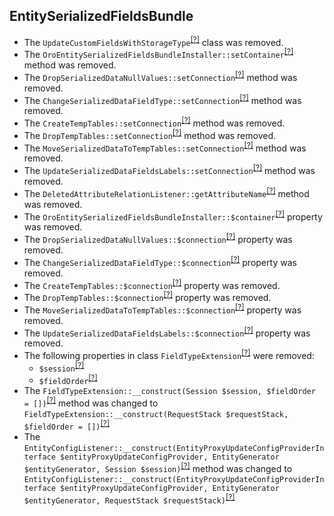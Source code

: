 EntitySerializedFieldsBundle
----------------------------
* The `UpdateCustomFieldsWithStorageType`<sup>[[?]](https://github.com/oroinc/OroEntitySerializedFieldsBundle/tree/5.1.0/Migrations/Schema/v1_0/UpdateCustomFieldsWithStorageType.php#L10 "Oro\Bundle\EntitySerializedFieldsBundle\Migrations\Schema\v1_0\UpdateCustomFieldsWithStorageType")</sup> class was removed.
* The `OroEntitySerializedFieldsBundleInstaller::setContainer`<sup>[[?]](https://github.com/oroinc/OroEntitySerializedFieldsBundle/tree/5.1.0/Migrations/Schema/OroEntitySerializedFieldsBundleInstaller.php#L21 "Oro\Bundle\EntitySerializedFieldsBundle\Migrations\Schema\OroEntitySerializedFieldsBundleInstaller::setContainer")</sup> method was removed.
* The `DropSerializedDataNullValues::setConnection`<sup>[[?]](https://github.com/oroinc/OroEntitySerializedFieldsBundle/tree/5.1.0/Migrations/Schema/v1_3/DropSerializedDataNullValues.php#L26 "Oro\Bundle\EntitySerializedFieldsBundle\Migrations\Schema\v1_3\DropSerializedDataNullValues::setConnection")</sup> method was removed.
* The `ChangeSerializedDataFieldType::setConnection`<sup>[[?]](https://github.com/oroinc/OroEntitySerializedFieldsBundle/tree/5.1.0/Migrations/Schema/v1_2/ChangeSerializedDataFieldType.php#L34 "Oro\Bundle\EntitySerializedFieldsBundle\Migrations\Schema\v1_2\ChangeSerializedDataFieldType::setConnection")</sup> method was removed.
* The `CreateTempTables::setConnection`<sup>[[?]](https://github.com/oroinc/OroEntitySerializedFieldsBundle/tree/5.1.0/Migrations/Schema/v1_2/CreateTempTables.php#L31 "Oro\Bundle\EntitySerializedFieldsBundle\Migrations\Schema\v1_2\CreateTempTables::setConnection")</sup> method was removed.
* The `DropTempTables::setConnection`<sup>[[?]](https://github.com/oroinc/OroEntitySerializedFieldsBundle/tree/5.1.0/Migrations/Schema/v1_2/DropTempTables.php#L25 "Oro\Bundle\EntitySerializedFieldsBundle\Migrations\Schema\v1_2\DropTempTables::setConnection")</sup> method was removed.
* The `MoveSerializedDataToTempTables::setConnection`<sup>[[?]](https://github.com/oroinc/OroEntitySerializedFieldsBundle/tree/5.1.0/Migrations/Schema/v1_2/MoveSerializedDataToTempTables.php#L32 "Oro\Bundle\EntitySerializedFieldsBundle\Migrations\Schema\v1_2\MoveSerializedDataToTempTables::setConnection")</sup> method was removed.
* The `UpdateSerializedDataFieldsLabels::setConnection`<sup>[[?]](https://github.com/oroinc/OroEntitySerializedFieldsBundle/tree/5.1.0/Migrations/Schema/v1_1/UpdateSerializedDataFieldsLabels.php#L21 "Oro\Bundle\EntitySerializedFieldsBundle\Migrations\Schema\v1_1\UpdateSerializedDataFieldsLabels::setConnection")</sup> method was removed.
* The `DeletedAttributeRelationListener::getAttributeName`<sup>[[?]](https://github.com/oroinc/OroEntitySerializedFieldsBundle/tree/5.1.0/EventListener/DeletedAttributeRelationListener.php#L18 "Oro\Bundle\EntitySerializedFieldsBundle\EventListener\DeletedAttributeRelationListener::getAttributeName")</sup> method was removed.
* The `OroEntitySerializedFieldsBundleInstaller::$container`<sup>[[?]](https://github.com/oroinc/OroEntitySerializedFieldsBundle/tree/5.1.0/Migrations/Schema/OroEntitySerializedFieldsBundleInstaller.php#L16 "Oro\Bundle\EntitySerializedFieldsBundle\Migrations\Schema\OroEntitySerializedFieldsBundleInstaller::$container")</sup> property was removed.
* The `DropSerializedDataNullValues::$connection`<sup>[[?]](https://github.com/oroinc/OroEntitySerializedFieldsBundle/tree/5.1.0/Migrations/Schema/v1_3/DropSerializedDataNullValues.php#L24 "Oro\Bundle\EntitySerializedFieldsBundle\Migrations\Schema\v1_3\DropSerializedDataNullValues::$connection")</sup> property was removed.
* The `ChangeSerializedDataFieldType::$connection`<sup>[[?]](https://github.com/oroinc/OroEntitySerializedFieldsBundle/tree/5.1.0/Migrations/Schema/v1_2/ChangeSerializedDataFieldType.php#L32 "Oro\Bundle\EntitySerializedFieldsBundle\Migrations\Schema\v1_2\ChangeSerializedDataFieldType::$connection")</sup> property was removed.
* The `CreateTempTables::$connection`<sup>[[?]](https://github.com/oroinc/OroEntitySerializedFieldsBundle/tree/5.1.0/Migrations/Schema/v1_2/CreateTempTables.php#L29 "Oro\Bundle\EntitySerializedFieldsBundle\Migrations\Schema\v1_2\CreateTempTables::$connection")</sup> property was removed.
* The `DropTempTables::$connection`<sup>[[?]](https://github.com/oroinc/OroEntitySerializedFieldsBundle/tree/5.1.0/Migrations/Schema/v1_2/DropTempTables.php#L23 "Oro\Bundle\EntitySerializedFieldsBundle\Migrations\Schema\v1_2\DropTempTables::$connection")</sup> property was removed.
* The `MoveSerializedDataToTempTables::$connection`<sup>[[?]](https://github.com/oroinc/OroEntitySerializedFieldsBundle/tree/5.1.0/Migrations/Schema/v1_2/MoveSerializedDataToTempTables.php#L30 "Oro\Bundle\EntitySerializedFieldsBundle\Migrations\Schema\v1_2\MoveSerializedDataToTempTables::$connection")</sup> property was removed.
* The `UpdateSerializedDataFieldsLabels::$connection`<sup>[[?]](https://github.com/oroinc/OroEntitySerializedFieldsBundle/tree/5.1.0/Migrations/Schema/v1_1/UpdateSerializedDataFieldsLabels.php#L16 "Oro\Bundle\EntitySerializedFieldsBundle\Migrations\Schema\v1_1\UpdateSerializedDataFieldsLabels::$connection")</sup> property was removed.
* The following properties in class `FieldTypeExtension`<sup>[[?]](https://github.com/oroinc/OroEntitySerializedFieldsBundle/tree/5.1.0/Form/Extension/FieldTypeExtension.php#L21 "Oro\Bundle\EntitySerializedFieldsBundle\Form\Extension\FieldTypeExtension")</sup> were removed:
   - `$session`<sup>[[?]](https://github.com/oroinc/OroEntitySerializedFieldsBundle/tree/5.1.0/Form/Extension/FieldTypeExtension.php#L21 "Oro\Bundle\EntitySerializedFieldsBundle\Form\Extension\FieldTypeExtension::$session")</sup>
   - `$fieldOrder`<sup>[[?]](https://github.com/oroinc/OroEntitySerializedFieldsBundle/tree/5.1.0/Form/Extension/FieldTypeExtension.php#L28 "Oro\Bundle\EntitySerializedFieldsBundle\Form\Extension\FieldTypeExtension::$fieldOrder")</sup>
* The `FieldTypeExtension::__construct(Session $session, $fieldOrder = [])`<sup>[[?]](https://github.com/oroinc/OroEntitySerializedFieldsBundle/tree/5.1.0/Form/Extension/FieldTypeExtension.php#L34 "Oro\Bundle\EntitySerializedFieldsBundle\Form\Extension\FieldTypeExtension")</sup> method was changed to `FieldTypeExtension::__construct(RequestStack $requestStack, $fieldOrder = [])`<sup>[[?]](https://github.com/oroinc/OroEntitySerializedFieldsBundle/tree/6.0.0-rc/Form/Extension/FieldTypeExtension.php#L27 "Oro\Bundle\EntitySerializedFieldsBundle\Form\Extension\FieldTypeExtension")</sup>
* The `EntityConfigListener::__construct(EntityProxyUpdateConfigProviderInterface $entityProxyUpdateConfigProvider, EntityGenerator $entityGenerator, Session $session)`<sup>[[?]](https://github.com/oroinc/OroEntitySerializedFieldsBundle/tree/5.1.0/EventListener/EntityConfigListener.php#L30 "Oro\Bundle\EntitySerializedFieldsBundle\EventListener\EntityConfigListener")</sup> method was changed to `EntityConfigListener::__construct(EntityProxyUpdateConfigProviderInterface $entityProxyUpdateConfigProvider, EntityGenerator $entityGenerator, RequestStack $requestStack)`<sup>[[?]](https://github.com/oroinc/OroEntitySerializedFieldsBundle/tree/6.0.0-rc/EventListener/EntityConfigListener.php#L26 "Oro\Bundle\EntitySerializedFieldsBundle\EventListener\EntityConfigListener")</sup>

